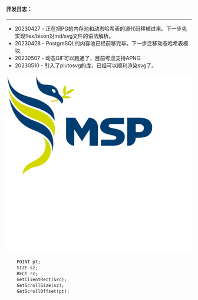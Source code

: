 
#### 开发日志：
***
- 20230427 - 正在把PG的内存池和动态哈希表的源代码移植过来。下一步先实现flex/bison对md/svg文件的语法解析。
- 20230428 - PostgreSQL的内存池已经前移完毕。下一步迁移动态哈希表模块.
- 20230507 - 动态GIF可以跑通了，目前考虑支持APNG.
- 20230510 - 引入了plutosvg的库，已经可以顺利渲染svg了。

![](svg/msplogo.svg)


		POINT pt;
		SIZE sz;
		RECT rc;
		GetClientRect(&rc);
		GetScrollSize(sz);
		GetScrollOffset(pt);

